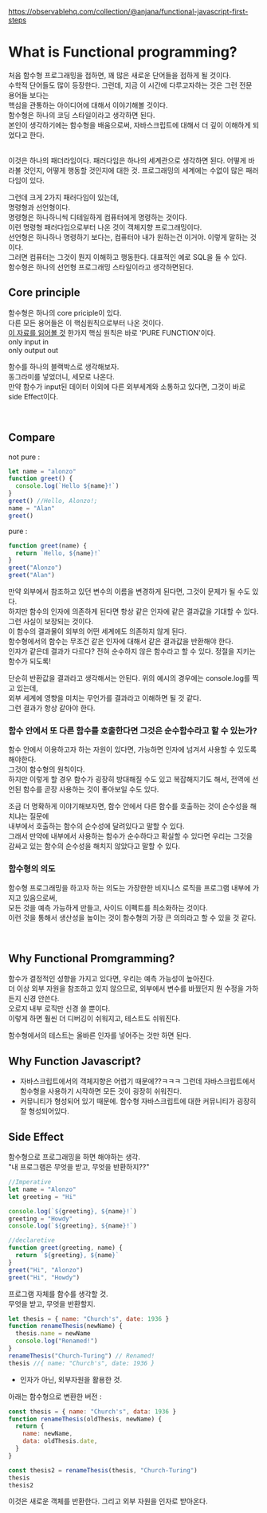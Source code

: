 https://observablehq.com/collection/@anjana/functional-javascript-first-steps

# What is Functional programming?

처음 함수형 프로그래밍을 접하면, 꽤 많은 새로운 단어들을 접하게 될 것이다.  
수학적 단어들도 많이 등장한다. 그런데, 지금 이 시간에 다루고자하는 것은 그런 전문 용어들 보다는  
핵심을 관통하는 아이디어에 대해서 이야기해볼 것이다.  
함수형은 하나의 코딩 스타일이라고 생각하면 된다.  
본인이 생각하기에는 함수형을 배움으로써, 자바스크립트에 대해서 더 깊이 이해하게 되었다고 한다.

<br>
이것은 하나의 패더라임이다.  
패러다임은 하나의 세계관으로 생각하면 된다.  
어떻게 바라볼 것인지, 어떻게 행동할 것인지에 대한 것.  
프로그래밍의 세계에는 수없이 많은 패러다임이 있다.

그런데 크게 2가지 패러다임이 있는데,  
명령형과 선언형이다.  
명령형은 하나하니씩 디테일하게 컴퓨터에게 명령하는 것이다.  
이런 명령형 패러다임으로부터 나온 것이 객체지향 프로그래밍이다.  
선언형은 하나하나 명령하기 보다는, 컴퓨터야 내가 원하는건 이거야. 이렇게 말하는 것이다.  
그러면 컴퓨터는 그것이 뭔지 이해하고 행동한다. 대표적인 예로 SQL을 들 수 있다.  
함수형은 하나의 선언형 프로그래밍 스타일이라고 생각하면된다.

## Core principle

함수형은 하나의 core priciple이 있다.  
다른 모든 용어들은 이 핵심원칙으로부터 나온 것이다.  
[이 자료를 읽어볼 것](https://codewords.recurse.com/issues/one/an-introduction-to-functional-programming)
한가지 핵심 원칙은 바로 'PURE FUNCTION'이다.  
only input in  
only output out

함수를 하나의 블랙박스로 생각해보자.  
동그라미를 넣었더니, 세모로 나온다.  
만약 함수가 input된 데이터 이외에 다른 외부세계와 소통하고 있다면, 그것이 바로 side Effect이다.

 <br>

## Compare

not pure :

```javascript
let name = "alonzo"
function greet() {
  console.log(`Hello ${name}!`)
}
greet() //Hello, Alonzo!;
name = "Alan"
greet()
```

pure :

```javascript
function greet(name) {
  return `Hello, ${name}!`
}
greet("Alonzo")
greet("Alan")
```

만약 외부에서 참조하고 있던 변수의 이름을 변경하게 된다면, 그것이 문제가 될 수도 있다.  
하지만 함수의 인자에 의존하게 된다면 항상 같은 인자에 같은 결과값을 기대할 수 있다. 그런 사실이 보장되는 것이다.  
이 함수의 결과물이 외부의 어떤 세계에도 의존하지 않게 된다.  
함수형에서의 함수는 무조건 같은 인자에 대해서 같은 결과값을 반환해야 한다.  
인자가 같은데 결과가 다르다? 전혀 순수하지 않은 함수라고 할 수 있다. 정절을 지키는 함수가 되도록!

단순히 반환값을 결과라고 생각해서는 안된다. 위의 예시의 경우에는 console.log를 찍고 있는데,  
외부 세계에 영향을 미치는 무언가를 결과라고 이해하면 될 것 같다.  
그런 결과가 항상 같아야 한다.

### 함수 안에서 또 다른 함수를 호출한다면 그것은 순수함수라고 할 수 있는가?

함수 안에서 이용하고자 하는 자원이 있다면, 가능하면 인자에 넘겨서 사용할 수 있도록 해야한다.  
그것이 함수형의 원칙이다.  
하지만 이렇게 할 경우 함수가 굉장히 방대해질 수도 있고 복잡해지기도 해서, 전역에 선언된 함수를 곧장 사용하는 것이 좋아보일 수도 있다.

조금 더 명확하게 이야기해보자면, 함수 안에서 다른 함수를 호출하는 것이 순수성을 해치냐는 질문에  
내부에서 호출하는 함수의 순수성에 달려있다고 말할 수 있다.  
그래서 만약에 내부에서 사용하는 함수가 순수하다고 확실할 수 있다면 우리는 그것을 감싸고 있는 함수의 순수성을 해치지 않았다고 말할 수 있다.

### 함수형의 의도

함수형 프로그래밍을 하고자 하는 의도는 가장한한 비지니스 로직을 프로그램 내부에 가지고 있음으로써,  
모든 것을 예측 가능하게 만들고, 사이드 이펙트를 최소화하는 것이다.  
이런 것을 통해서 생산성을 높이는 것이 함수형의 가장 큰 의의라고 할 수 있을 것 같다.

<br>

## Why Functional Promgramming?

함수가 결정적인 성향을 가지고 있다면, 우리는 예측 가능성이 높아진다.  
더 이상 외부 자원을 참조하고 있지 않으므로, 외부에서 변수를 바꿨던지 뭔 수정을 가하든지 신경 안쓴다.  
오로지 내부 로직만 신경 쓸 뿐이다.  
이렇게 하면 훨씬 더 디버깅이 쉬워지고, 테스트도 쉬워진다.

함수형에서의 테스트는 올바른 인자를 넣어주는 것만 하면 된다.

## Why Function Javascript?

- 자바스크립트에서의 객체지향은 어렵기 때문에??ㅋㅋㅋ 그런데 자바스크립트에서 함수형을 사용하기 시작하면 모든 것이 굉장히 쉬워진다.
- 커뮤니티가 형성되어 있기 때문에. 함수형 자바스크립트에 대한 커뮤니티가 굉장히 잘 형성되어있다.

## Side Effect

함수형으로 프로그래밍을 하면 해야하는 생각.  
"내 프로그램은 무엇을 받고, 무엇을 반환하지??"

```javascript
//Imperative
let name = "Alonzo"
let greeting = "Hi"

console.log(`${greeting}, ${name}!`)
greeting = "Howdy"
console.log(`${greeting}, ${name}!`)

//declaretive
function greet(greeting, name) {
  return `${greeting}, ${name}`
}
greet("Hi", "Alonzo")
greet("Hi", "Howdy")
```

프로그램 자체를 함수를 생각할 것.  
무엇을 받고, 무엇을 반환할지.

```javascript
let thesis = { name: "Church's", date: 1936 }
function renameThesis(newName) {
  thesis.name = newName
  console.log("Renamed!")
}
renameThesis("Church-Turing") // Renamed!
thesis //{ name: "Church's", date: 1936 }
```

- 인자가 아닌, 외부자원을 활용한 것.

아래는 함수형으로 변환한 버전 :

```javascript
const thesis = { name: "Church's", data: 1936 }
function renameThesis(oldThesis, newName) {
  return {
    name: newName,
    data: oldThesis.date,
  }
}

const thesis2 = renameThesis(thesis, "Church-Turing")
thesis
thesis2
```

이것은 새로운 객체를 반환한다.
그리고 외부 자원을 인자로 받아온다.
